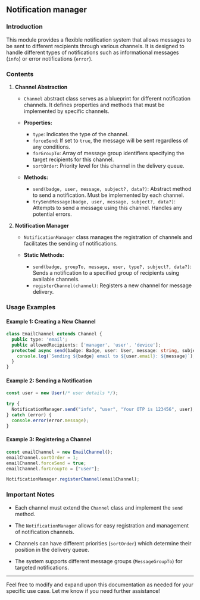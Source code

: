 ## Notification manager

### Introduction

This module provides a flexible notification system that allows messages to be sent to different recipients through various channels. It is designed to handle different types of notifications such as informational messages (`info`) or error notifications (`error`).

### Contents

1. **Channel Abstraction**
   - `Channel` abstract class serves as a blueprint for different notification channels. It defines properties and methods that must be implemented by specific channels.

   - **Properties:**
     - `type`: Indicates the type of the channel.
     - `forceSend`: If set to `true`, the message will be sent regardless of any conditions.
     - `forGroupTo`: Array of message group identifiers specifying the target recipients for this channel.
     - `sortOrder`: Priority level for this channel in the delivery queue.

   - **Methods:**
     - `send(badge, user, message, subject?, data?)`: Abstract method to send a notification. Must be implemented by each channel.
     - `trySendMessage(badge, user, message, subject?, data?)`: Attempts to send a message using this channel. Handles any potential errors.

2. **Notification Manager**
   - `NotificationManager` class manages the registration of channels and facilitates the sending of notifications.

   - **Static Methods:**
     - `send(badge, groupTo, message, user, type?, subject?, data?)`: Sends a notification to a specified group of recipients using available channels.
     - `registerChannel(channel)`: Registers a new channel for message delivery.

### Usage Examples

#### Example 1: Creating a New Channel

```typescript
class EmailChannel extends Channel {
  public type: 'email';
  public allowedRecipients: ['manager', 'user', 'device'];
  protected async send(badge: Badge, user: User, message: string, subject?: string, data?: object): Promise<void> {
    console.log(`Sending ${badge} email to ${user.email}: ${message}`);
  }
}
```

#### Example 2: Sending a Notification

```typescript
const user = new User(/* user details */);

try {
  NotificationManager.send("info", "user", "Your OTP is 123456", user);
} catch (error) {
  console.error(error.message);
}
```

#### Example 3: Registering a Channel

```typescript
const emailChannel = new EmailChannel();
emailChannel.sortOrder = 1;
emailChannel.forceSend = true;
emailChannel.forGroupTo = ["user"];

NotificationManager.registerChannel(emailChannel);
```

### Important Notes

- Each channel must extend the `Channel` class and implement the `send` method.

- The `NotificationManager` allows for easy registration and management of notification channels.

- Channels can have different priorities (`sortOrder`) which determine their position in the delivery queue.

- The system supports different message groups (`MessageGroupTo`) for targeted notifications.

---

Feel free to modify and expand upon this documentation as needed for your specific use case. Let me know if you need further assistance!